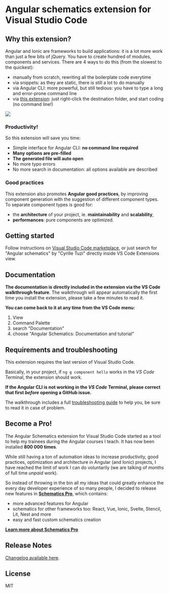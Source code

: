 # Angular schematics extension for Visual Studio Code

## Why this extension?

Angular and Ionic are frameworks to build applications: it is a lot more work than just a few bits of jQuery.
You have to create hundred of modules, components and services. There are 4 ways to do this
(from the slowest to the quickest):
- manually from scratch, rewriting all the boilerplate code everytime
- via snippets: as they are static, there is still a lot to do manually
- via Angular CLI: more powerful, but still tedious: you have to type a long and error-prone command line
- via [this extension](https://marketplace.visualstudio.com/items?itemName=cyrilletuzi.angular-schematics): just right-click the destination folder, and start coding (no command line!)

![](https://github.com/cyrilletuzi/vscode-angular-schematics/raw/main/angular-schematics-demo-20191025.gif)

### Productivity!

So this extension will save you time:

- Simple interface for Angular CLI: **no command line required**
- **Many options are pre-filled**
- **The generated file will auto open**
- No more typo errors
- No more search in documentation: all options available are described

### Good practices

This extension also promotes **Angular good practices**,
by improving component generation with the suggestion of different component types.
To separate component types is good for:
- the **architecture** of your project, ie. **maintainability** and **scalability**,
- **performances**: pure components are optimized.

## Getting started

Follow instructions on [Visual Studio Code marketplace](https://marketplace.visualstudio.com/items?itemName=cyrilletuzi.angular-schematics),
or just search for "Angular schematics" by "Cyrille Tuzi" directly inside VS Code Extensions view.

## Documentation

**The documentation is directly included in the extension via the VS Code walkthrough feature**. The walkthrough will appear automatically the first time you install the extension, please take a few minutes to read it.

**You can come back to it at any time from the VS Code menu:**
1. View
2. Command Palette
3. search "Documentation"
4. choose "Angular Schematics: Documentation and tutorial"

## Requirements and troubleshooting

This extension requires the last version of Visual Studio Code.

Basically, in your project, if `ng g component hello` works
in the *VS Code* Terminal, the extension should work.

**If the Angular CLI is not working in the *VS Code* Terminal, please correct that first *before* opening a GitHub issue.**

The walkthrough includes a full [troubleshooting guide](https://github.com/cyrilletuzi/vscode-angular-schematics/blob/main/walkthroughs/troubleshooting.md) to help you, be sure to read it in case of problem.

## Become a Pro!

The Angular Schematics extension for Visual Studio Code started as a tool to help my trainees during the Angular courses I teach. It has now been installed **800 000 times**.

While still having a ton of automation ideas to increase productivity, good practices, optimization and architecture in Angular (and Ionic) projects, I have reached the limit of work I can do voluntarily (we are talking of *months* of full time *unpaid* work).

So instead of throwing in the bin all my ideas that could greatly enhance the every day developer experience of so many people, I decided to release new features in **[Schematics Pro](https://www.cyrilletuzi.com/schematics-pro/)**, which contains:
- more advanced features for Angular
- schematics for other frameworks too: React, Vue, Ionic, Svelte, Stencil, Lit, Nest and more
- easy and fast custom schematics creation

**[Learn more about Schematics Pro](https://www.cyrilletuzi.com/schematics-pro/)**

## Release Notes

[Changelog available here](https://github.com/cyrilletuzi/vscode-angular-schematics/blob/main/CHANGELOG.md).

## License

MIT
